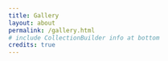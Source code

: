 ```yaml
---
title: Gallery
layout: about
permalink: /gallery.html
# include CollectionBuilder info at bottom
credits: true
---
```





